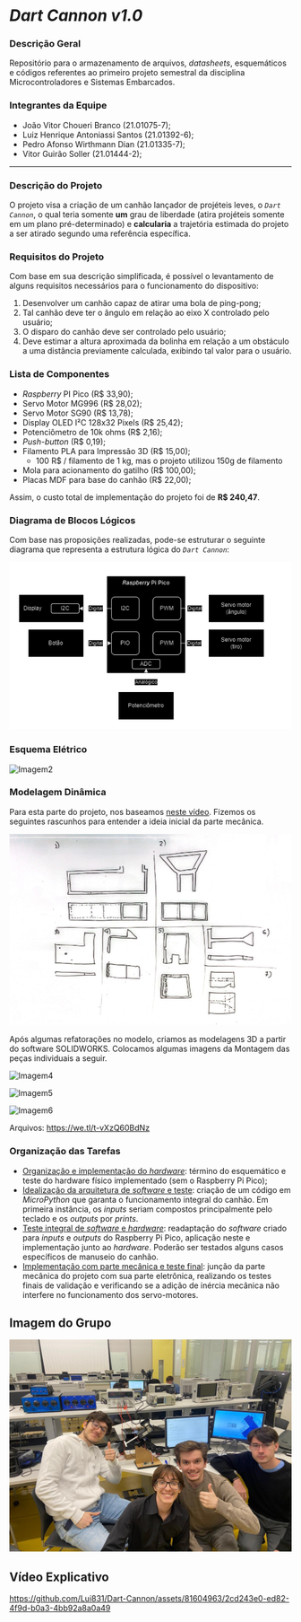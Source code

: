 # *Dart Cannon v1.0*

### **Descrição Geral**

Repositório para o armazenamento de arquivos, *datasheets*, esquemáticos e códigos referentes ao primeiro projeto semestral da disciplina Microcontroladores e Sistemas Embarcados.

### **Integrantes da Equipe**

- João Vitor Choueri Branco (21.01075-7);
- Luiz Henrique Antoniassi Santos (21.01392-6);
- Pedro Afonso Wirthmann Dian (21.01335-7);
- Vitor Guirão Soller (21.01444-2);

---

### **Descrição do Projeto**

O projeto visa a criação de um canhão lançador de projéteis leves, o *`Dart Cannon`*, o qual teria somente **um** grau de liberdade (atira projéteis somente em um plano pré-determinado) e **calcularia** a trajetória estimada do projeto a ser atirado segundo uma referência específica.

### **Requisitos do Projeto**

Com base em sua descrição simplificada, é possível o levantamento de alguns requisitos necessários para o funcionamento do dispositivo:
1. Desenvolver um canhão capaz de atirar uma bola de ping-pong;
2. Tal canhão deve ter o ângulo em relação ao eixo X controlado pelo usuário;
3. O disparo do canhão deve ser controlado pelo usuário;
4. Deve estimar a altura aproximada da bolinha em relação a um obstáculo a uma distância previamente calculada, exibindo tal valor para o usuário.

### **Lista de Componentes**

- *Raspberry* PI Pico (R$ 33,90);
- Servo Motor MG996 (R$ 28,02);
- Servo Motor SG90 (R$ 13,78);
- Display OLED I²C 128x32 Pixels (R$ 25,42);
- Potenciômetro de 10k ohms (R$ 2,16);
- *Push-button* (R$ 0,19);
- Filamento PLA para Impressão 3D (R$ 15,00);
    - 100 R$ / filamento de 1 kg, mas o projeto utilizou 150g de filamento
- Mola para acionamento do gatilho (R$ 100,00);
- Placas MDF para base do canhão (R$ 22,00);

Assim, o custo total de implementação do projeto foi de **R$ 240,47**.

### **Diagrama de Blocos Lógicos**

Com base nas proposições realizadas, pode-se estruturar o seguinte diagrama que representa a estrutura lógica do *`Dart Cannon`*:

![Imagem1](./Images/DartCannon.png)

### **Esquema Elétrico**

![Imagem2](./Images/Esquemático-Completo.png)

### **Modelagem Dinâmica**
 
Para esta parte do projeto, nos baseamos [neste vídeo](https://www.youtube.com/watch?v=1R21wWn0c1s). Fizemos os seguintes rascunhos para entender a ideia inicial da parte mecânica. 

![Imagem3](./Images/RascunhoMecanico.png)

Após algumas refatorações no modelo, criamos as modelagens 3D a partir do software SOLIDWORKS. Colocamos algumas imagens da Montagem das peças individuais a seguir.

![Imagem4](https://github.com/Lui831/Dart-Cannon/assets/81604963/f2fe73e1-2a98-4c5f-9cf9-e093c3e3fa21)

![Imagem5](https://github.com/Lui831/Dart-Cannon/assets/81604963/648a7397-d2a5-4270-a6f3-0889e88a1da9)

![Imagem6](https://github.com/Lui831/Dart-Cannon/assets/81604963/85ce1d1f-030c-4692-be62-e706cc0fc254)

Arquivos:
https://we.tl/t-vXzQ60BdNz

### **Organização das Tarefas**

- <u>Organização e implementação do *hardware*</u>: término do esquemático e teste do hardware físico implementado (sem o Raspberry Pi Pico);
- <u>Idealização da arquitetura de *software* e teste</u>: criação de um código em *MicroPython* que garanta o funcionamento integral do canhão. Em primeira instância, os *inputs* seriam compostos principalmente pelo teclado e os *outputs* por *prints*.
- <u>Teste integral de *software* e *hardware*</u>: readaptação do *software* criado para *inputs* e *outputs* do Raspberry Pi Pico, aplicação neste e implementação junto ao *hardware*. Poderão ser testados alguns casos específicos de manuseio do canhão.
- <u>Implementação com parte mecânica e teste final</u>: junção da parte mecânica do projeto com sua parte eletrônica, realizando os testes finais de validação e verificando se a adição de inércia mecânica não interfere no funcionamento dos servo-motores.

## Imagem do Grupo

![Imagem3](./Images/Grupo.png)

## Vídeo Explicativo


https://github.com/Lui831/Dart-Cannon/assets/81604963/2cd243e0-ed82-4f9d-b0a3-4bb92a8a0a49



